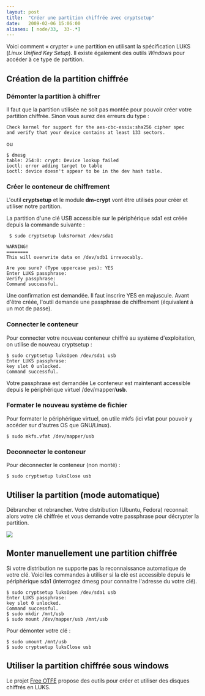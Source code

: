 ```yaml
---
layout: post
title:  "Créer une partition chiffrée avec cryptsetup"
date:   2009-02-06 15:06:00
aliases: [ node/33,  33-.*]
---
```

Voici comment « crypter » une partition en utilisant la spécification
LUKS (*Linux Unified Key Setup*). Il existe également des outils
*Windows* pour accéder à ce type de partition.

Création de la partition chiffrée
---------------------------------

### Démonter la partition à chiffrer

Il faut que la partition utilisée ne soit pas montée pour pouvoir créer
votre partition chiffrée. Sinon vous aurez des erreurs du type :

    Check kernel for support for the aes-cbc-essiv:sha256 cipher spec 
    and verify that your device contains at least 133 sectors.

ou

    $ dmesg
    table: 254:0: crypt: Device lookup failed
    ioctl: error adding target to table
    ioctl: device doesn't appear to be in the dev hash table.

### Créer le conteneur de chiffrement

L'outil **cryptsetup** et le module **dm-crypt** vont être utilisés pour
créer et utiliser notre partition.

La partition d'une clé USB accessible sur le périphérique sda1 est créée
depuis la commande suivante :

     $ sudo cryptsetup luksFormat /dev/sda1 

    WARNING!
    ========
    This will overwrite data on /dev/sdb1 irrevocably.

    Are you sure? (Type uppercase yes): YES
    Enter LUKS passphrase: 
    Verify passphrase: 
    Command successful.

Une confirmation est demandée. Il faut inscrire YES en majuscule.
 Avant d'être créée, l'outil demande une passphrase de chiffrement
(équivalent à un mot de passe).

### Connecter le conteneur

Pour connecter votre nouveau conteneur chiffré au système
d'exploitation, on utilise de nouveau cryptsetup :

    $ sudo cryptsetup luksOpen /dev/sda1 usb
    Enter LUKS passphrase: 
    key slot 0 unlocked.
    Command successful.

Votre passphrase est demandée
 Le conteneur est maintenant accessible depuis le périphérique virtuel
/dev/mapper/**usb**.

### Formater le nouveau système de fichier

Pour formater le périphérique virtuel, on utile mkfs (ici vfat pour
pouvoir y accéder sur d'autres OS que GNU/Linux).

    $ sudo mkfs.vfat /dev/mapper/usb

### Deconnecter le conteneur

Pour déconnecter le conteneur (non monté) :

    $ sudo cryptsetup luksClose usb

Utiliser la partition (mode automatique)
----------------------------------------

Débrancher et rebrancher. Votre distribution (Ubuntu, Fedora) reconnait
alors votre clé chiffrée et vous demande votre passphrase pour décrypter
la partition.

![](http://tutos.tangui.eu.org/files/Screenshot-Unlock%20Encrypted%20Data.png)

Monter manuellement une partition chiffrée
------------------------------------------

Si votre distribution ne supporte pas la reconnaissance automatique de
votre clé. Voici les commandes à utiliser si la clé est accessible
depuis le périphérique sda1 (interrogez dmesg pour connaitre l'adresse
du votre clé).

    $ sudo cryptsetup luksOpen /dev/sda1 usb
    Enter LUKS passphrase: 
    key slot 0 unlocked.
    Command successful.
    $ sudo mkdir /mnt/usb
    $ sudo mount /dev/mapper/usb /mnt/usb

Pour démonter votre clé :

    $ sudo umount /mnt/usb
    $ sudo cryptsetup luksClose usb

Utiliser la partition chiffrée sous windows
-------------------------------------------

Le projet [Free OTFE](http://www.freeotfe.org/) propose des outils pour
créer et utiliser des disques chiffrés en LUKS.

